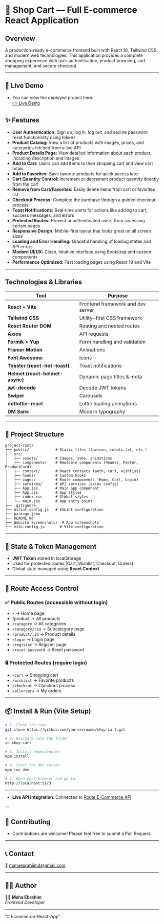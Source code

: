 # 🛒 Shop Cart — Full E-commerce React Application

## Overview

A production-ready e-commerce frontend built with React 18, Tailwind CSS, and modern web technologies. This application provides a complete shopping experience with user authentication, product browsing, cart management, and secure checkout.

---

## 🚀 Live Demo

- You can view the deployed project here:  
  [👉 Live Demo](https://ecommerce-react-app-eta-flax.vercel.app/)

## ✨ Features

- **User Authentication:** Sign up, log in, log out, and secure password reset functionality using tokens
- **Product Catalog:** View a list of products with images, prices, and categories fetched from a live API
- **Product Details Page:** View detailed information about each product, including description and images
- **Add to Cart:** Users can add items to their shopping cart and view cart totals
- **Add to Favorites:** Save favorite products for quick access later
- **Cart Quantity Control:** Increment or decrement product quantity directly from the cart
- **Remove from Cart/Favorites:** Easily delete items from cart or favorites list
- **Checkout Process:** Complete the purchase through a guided checkout process
- **Toast Notifications:** Real-time alerts for actions like adding to cart, success messages, and errors
- **Protected Routes:** Prevent unauthenticated users from accessing certain pages
- **Responsive Design:** Mobile-first layout that looks great on all screen sizes
- **Loading and Error Handling:** Graceful handling of loading states and API errors
- **Modern UI/UX:** Clean, intuitive interface using Bootstrap and custom components
- **Performance Optimized:** Fast loading pages using React 19 and Vite

---

## Technologies & Libraries

| Tool                            | Purpose                           |
| ------------------------------- | --------------------------------- |
| **React + Vite**                | Frontend framework and dev server |
| **Tailwind CSS**                | Utility-first CSS framework       |
| **React Router DOM**            | Routing and nested routes         |
| **Axios**                       | API requests                      |
| **Formik + Yup**                | Form handling and validation      |
| **Framer Motion**               | Animations                        |
| **Font Awesome**                | Icons                             |
| **Toaster (react-hot-toast)**   | Toast notifications               |
| **Helmet (react-helmet-async)** | Dynamic page titles & meta        |
| **jwt-decode**                  | Decode JWT tokens                 |
| **Swiper**                      | Carousels                         |
| **dotlottie-react**             | Lottie loading animations         |
| **DM Sans**                     | Modern typography                 |

---

## 🧩 Project Structure

```text
project-root/
├── public/            # Static files (favicon, robots.txt, etc.)
├── src/
│   ├── assets/        # Images, SVGs, animations
│   ├── components/    # Reusable components (Header, Footer, ProductCard)
│   ├── context/       # React contexts (auth, cart, wishlist)
│   ├── hooks/         # Custom hooks
│   ├── pages/         # Route components (Home, Cart, Login)
│   ├── services/      # API services (axios config)
│   ├── App.jsx        # Main app component
│   ├── App.css        # App styles
│   ├── index.css      # Global styles
│   └── main.jsx       # App entry point
├── .gitignore
├── eslint.config.js   # ESLint configuration
├── package.json
├── README.md
├── Website Screenshots/  # App screenshots
└── vite.config.js       # Vite configuration
```

---

## 🧠 State & Token Management

- **JWT Token** stored in localStorage
- Used for protected routes (Cart, Wishlist, Checkout, Orders)
- Global state managed using **React Context**

---

## 🔐 Route Access Control

### ✅ Public Routes (accessible without login)

- `/` → Home page
- /product → All products
- `/category` → All categories
- `/category/:id` → Subcategory page
- `/product/:id` → Product details
- `/login` → Login page
- `/register` → Register page
- `/reset-password` → Reset password

### 🔒 Protected Routes (require login)

- `/cart` → Shopping cart
- `/wishlist` → Favorite products
- `/checkout` → Checkout process
- `/allorders` → My orders

---

## 📦 Install & Run (Vite Setup)

```bash
# 1. Clone the repo
git clone https://github.com/yourusername/shop-cart.git

# 2. Navigate into the folder
cd shop-cart

# 3. Install dependencies
npm install

# 4. Start the dev server
npm run dev

# 5. Open your browser and go to:
http://localhost:5173


```

---

- **Live API Integration**: Connected to [Route E-Commerce API](https://documenter.getpostman.com/view/5709532/2s93JqTRWN#intro)

--

## 🤝 Contributing

- Contributions are welcome! Please feel free to submit a Pull Request.

---

## 📞 Contact

📧 [mahaebrahiim4@gmail.com](mailto:mahaebrahiim4@gmail.com)

---

## 🙋‍♀️ Author

**👩‍💻 Maha Ebrahim**  
_Frontend Developer_

---

"# Ecommerce-React-App"
